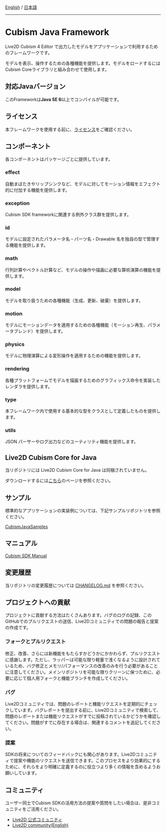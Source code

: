 [English](README.md) / [日本語](README.ja.md)

---

# Cubism Java Framework

Live2D Cubism 4 Editor で出力したモデルをアプリケーションで利用するためのフレームワークです。

モデルを表示、操作するための各種機能を提供します。モデルをロードするにはCubism Coreライブラリと組み合わせて使用します。

## 対応Javaバージョン

このFrameworkは**Java SE 6**以上でコンパイルが可能です。

## ライセンス

本フレームワークを使用する前に、[ライセンス](LICENSE.md)をご確認ください。

## コンポーネント

各コンポーネントはパッケージごとに提供しています。

### effect

自動まばたきやリップシンクなど、モデルに対してモーション情報をエフェクト的に付加する機能を提供します。

### exception

Cubism SDK frameworkに関連する例外クラス群を提供します。

### id

モデルに設定されたパラメータ名・パーツ名・Drawable 名を独自の型で管理する機能を提供します。

### math

行列計算やベクトル計算など、モデルの操作や描画に必要な算術演算の機能を提供します。

### model

モデルを取り扱うための各種機能（生成、更新、破棄）を提供します。

### motion

モデルにモーションデータを適用するための各種機能（モーション再生、パラメータブレンド）を提供します。

### physics

モデルに物理演算による変形操作を適用するための機能を提供します。

### rendering

各種プラットフォームでモデルを描画するためのグラフィックス命令を実装したレンダラを提供します。

### type

本フレームワーク内で使用する基本的な型をクラスとして定義したものを提供します。

### utils

JSON パーサーやログ出力などのユーティリティ機能を提供します。

## Live2D Cubism Core for Java

当リポジトリには Live2D Cubism Core for Java は同梱されていません。

ダウンロードするには[こちら](https://www.live2d.com/download/cubism-sdk/download-java/)のページを参照ください。

## サンプル

標準的なアプリケーションの実装例については、下記サンプルリポジトリを参照ください。

[CubismJavaSamples](https://github.com/Live2D/CubismJavaSamples)

## マニュアル

[Cubism SDK Manual](https://docs.live2d.com/cubism-sdk-manual/top/)

## 変更履歴

当リポジトリの変更履歴については [CHANGELOG.md](CHANGELOG.md) を参照ください。

## プロジェクトへの貢献

プロジェクトに貢献する方法はたくさんあります。バグのログの記録、このGitHubでのプルリクエストの送信、Live2Dコミュニティでの問題の報告と提案の作成です。

### フォークとプルリクエスト

修正、改善、さらには新機能をもたらすかどうかにかかわらず、プルリクエストに感謝します。ただし、ラッパーは可能な限り軽量で浅くなるように設計されているため、バグ修正とメモリ/パフォーマンスの改善のみを行う必要があることに注意してください。メインリポジトリを可能な限りクリーンに保つために、必要に応じて個人用フォークと機能ブランチを作成してください。

### バグ

Live2Dコミュニティでは、問題のレポートと機能リクエストを定期的にチェックしています。バグレポートを提出する前に、Live2Dコミュニティで検索して、問題のレポートまたは機能リクエストがすでに投稿されているかどうかを確認してください。問題がすでに存在する場合は、関連するコメントを追記してください。

### 提案

SDKの将来についてのフィードバックにも関心があります。Live2Dコミュニティで提案や機能のリクエストを送信できます。このプロセスをより効果的にするために、それらをより明確に定義するのに役立つより多くの情報を含めるようお願いしています。

## コミュニティ

ユーザー同士でCubism SDKの活用方法の提案や質問をしたい場合は、是非コミュニティをご活用ください。

- [Live2D 公式コミュニティ](https://creatorsforum.live2d.com/)
- [Live2D community(English)](https://community.live2d.com/)
